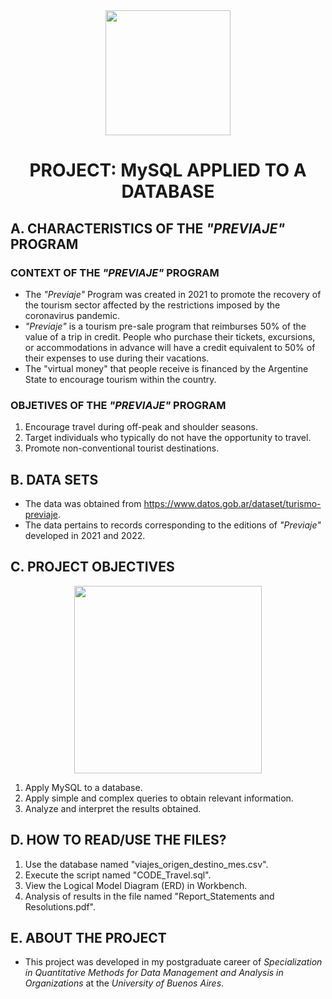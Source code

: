 <div id="header" align="center">
    <img src="https://media.giphy.com/media/v1.Y2lkPTc5MGI3NjExbWN0dTQzaHN5M3E5bG5pYnBmNjkyb3IwOGF6bmVlMG95OGZ2cjU3cyZlcD12MV9pbnRlcm5hbF9naWZfYnlfaWQmY3Q9Zw/AErExHJVxRbkm5hPkB/giphy.gif" width="200" />
    <h1 align="center"> PROJECT: MySQL APPLIED TO A DATABASE </h1>
</div>

## A. CHARACTERISTICS OF THE *"PREVIAJE"* PROGRAM

### CONTEXT OF THE *"PREVIAJE"* PROGRAM
- The *"Previaje"* Program was created in 2021 to promote the recovery of the tourism sector affected by the restrictions imposed by the coronavirus pandemic.
- *"Previaje"* is a tourism pre-sale program that reimburses 50% of the value of a trip in credit. People who purchase their tickets, excursions, or accommodations in advance will have a credit equivalent to 50% of their expenses to use during their vacations.
- The "virtual money" that people receive is financed by the Argentine State to encourage tourism within the country.

### OBJETIVES OF THE *"PREVIAJE"* PROGRAM
1. Encourage travel during off-peak and shoulder seasons.
2. Target individuals who typically do not have the opportunity to travel.
3. Promote non-conventional tourist destinations.

## B. DATA SETS
- The data was obtained from https://www.datos.gob.ar/dataset/turismo-previaje.
- The data pertains to records corresponding to the editions of *"Previaje"* developed in 2021 and 2022.

## C. PROJECT OBJECTIVES

<div id="header" align="center">
    <img src="https://media.giphy.com/media/v1.Y2lkPTc5MGI3NjExMW1kMWxzOGEzaDJiNTdrZXkzbDJ4eng5ZXo5NmQybjNyMDBubGdxNyZlcD12MV9pbnRlcm5hbF9naWZfYnlfaWQmY3Q9Zw/vISmwpBJUNYzukTnVx/giphy.gif" width="300" />
</div>

1) Apply MySQL to a database.
2) Apply simple and complex queries to obtain relevant information.
3) Analyze and interpret the results obtained.

## D. HOW TO READ/USE THE FILES?
1) Use the database named "viajes_origen_destino_mes.csv".
2) Execute the script named "CODE_Travel.sql".
3) View the Logical Model Diagram (ERD) in Workbench.
4) Analysis of results in the file named "Report_Statements and Resolutions.pdf".

## E. ABOUT THE PROJECT
- This project was developed in my postgraduate career of *Specialization in Quantitative Methods for Data Management and Analysis in Organizations* at the *University of Buenos Aires*.

